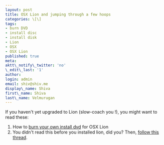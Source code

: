 ```yaml
---
layout: post
title: OSX Lion and jumping through a few hoops
categories: \[\]
tags:
- burn DVD
- install disc
- install disk
- Lion
- OSX
- OSX Lion
published: true
meta:
aktt\_notify\_twitter: 'no'
\_edit\_last: '1'
author:
login: admin
email: shiv@shiv.me
display\_name: Shiva
first\_name: Shiva
last\_name: Velmurugan
---
```


If you haven't yet upgraded to Lion (slow-coach you !), you might want to read these:

1. How to [burn your own install dvd][0] for OSX Lion
2. You didn't read this before you installed lion, did you? Then, [follow this thread][1].


[0]: http://lifehacker.com/5823096/how-to-burn-your-own-lion-install-dvd-or-flash-drive
[1]: https://discussions.apple.com/thread/3191518?start=0&tstart=0